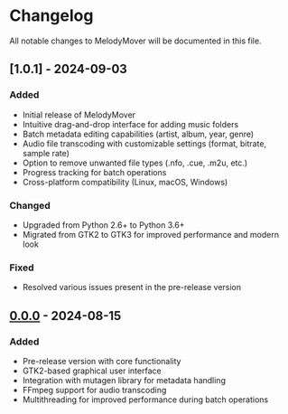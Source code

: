 # Changelog

All notable changes to MelodyMover will be documented in this file.

## [1.0.1] - 2024-09-03

### Added
- Initial release of MelodyMover
- Intuitive drag-and-drop interface for adding music folders
- Batch metadata editing capabilities (artist, album, year, genre)
- Audio file transcoding with customizable settings (format, bitrate, sample rate)
- Option to remove unwanted file types (.nfo, .cue, .m2u, etc.)
- Progress tracking for batch operations
- Cross-platform compatibility (Linux, macOS, Windows)

### Changed
- Upgraded from Python 2.6+ to Python 3.6+
- Migrated from GTK2 to GTK3 for improved performance and modern look

### Fixed
- Resolved various issues present in the pre-release version

## [0.0.0] - 2024-08-15

### Added
- Pre-release version with core functionality
- GTK2-based graphical user interface
- Integration with mutagen library for metadata handling
- FFmpeg support for audio transcoding
- Multithreading for improved performance during batch operations

[1.0.0]: https://github.com/Cristian158/melodymover/compare/v0.0.0...v1.0.0
[0.0.0]: https://github.com/Cristian158/melodymover/releases/tag/v0.0.0
